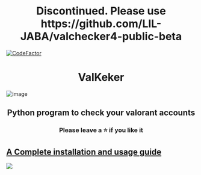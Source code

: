 <h1 align="center">
  Discontinued. Please use https://github.com/LIL-JABA/valchecker4-public-beta
</h1>

[![CodeFactor](https://www.codefactor.io/repository/github/lil-jaba/valchecker/badge/main)](https://www.codefactor.io/repository/github/lil-jaba/valchecker/overview/main)
<h1 align="center">
  ValKeker
</h1>

![image](https://user-images.githubusercontent.com/82034934/191281792-6b45244e-9635-45a5-b6e8-529ff6d93268.png)

<h2 align="center">
  Python program to check your valorant accounts
</h2>

<h3 align="center">
Please leave a ⭐  if you like it
</h3>

## [A Complete installation and usage guide](https://liljaba1337.gitbook.io/untitled/)


<a href="https://discord.gg/2ZNzNB8xpA"><img src="https://discordapp.com/api/guilds/1105384983385886791/widget.png?style=banner2"></a>
